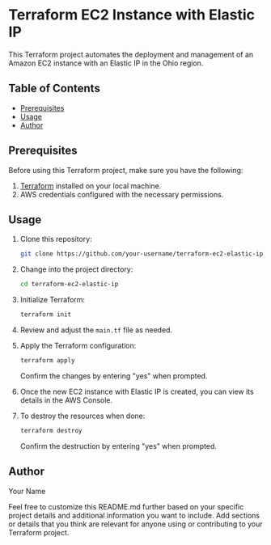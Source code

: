 # Terraform EC2 Instance with Elastic IP

This Terraform project automates the deployment and management of an Amazon EC2 instance with an Elastic IP in the Ohio region.

## Table of Contents

- [Prerequisites](#prerequisites)
- [Usage](#usage)
- [Author](#author)

## Prerequisites

Before using this Terraform project, make sure you have the following:

1. [Terraform](https://www.terraform.io/downloads.html) installed on your local machine.
2. AWS credentials configured with the necessary permissions.

## Usage

1. Clone this repository:

    ```bash
    git clone https://github.com/your-username/terraform-ec2-elastic-ip.git
    ```

2. Change into the project directory:

    ```bash
    cd terraform-ec2-elastic-ip
    ```

3. Initialize Terraform:

    ```bash
    terraform init
    ```

4. Review and adjust the `main.tf` file as needed.

5. Apply the Terraform configuration:

    ```bash
    terraform apply
    ```

    Confirm the changes by entering "yes" when prompted.

6. Once the new EC2 instance with Elastic IP is created, you can view its details in the AWS Console.

7. To destroy the resources when done:

    ```bash
    terraform destroy
    ```

    Confirm the destruction by entering "yes" when prompted.

## Author

Your Name

Feel free to customize this README.md further based on your specific project details and additional information you want to include. Add sections or details that you think are relevant for anyone using or contributing to your Terraform project.
